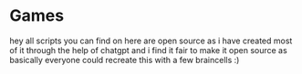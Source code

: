 # Games
hey all scripts you can find on here are open source as i have created most of it through the help of chatgpt and i find it fair to make it open source as basically everyone could recreate this with a few braincells :)
